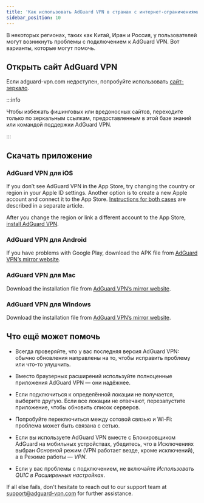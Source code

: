 ```yaml
---
title: 'Как использовать AdGuard VPN в странах с интернет-ограничениями'
sidebar_position: 10
---
```


В некоторых регионах, таких как Китай, Иран и Россия, у пользователей могут возникнуть проблемы с подключением к AdGuard VPN. Вот варианты, которые могут помочь.

## Открыть сайт AdGuard VPN

Если adguard-vpn.com недоступен, попробуйте использовать [сайт-зеркало](https://adguardvpn-help.com/).

:::info

Чтобы избежать фишинговых или вредоносных сайтов, переходите только по зеркальным ссылкам, предоставленным в этой базе знаний или командой поддержки AdGuard VPN.

:::

## Скачать приложение

### AdGuard VPN для iOS

If you don’t see AdGuard VPN in the App Store, try changing the country or region in your Apple ID settings. Another option is to create a new Apple account and connect it to the App Store. [Instructions for both cases](/adguard-vpn-for-ios/solving-problems/app-store) are described in a separate article.

After you change the region or link a different account to the App Store, [install AdGuard VPN](https://apps.apple.com/us/app/adguard-vpn-unlimited-fast/id1525373602).

### AdGuard VPN для Android

If you have problems with Google Play, download the APK file from [AdGuard VPN’s mirror website](https://adguardvpn-help.com/android/overview.html).

### AdGuard VPN для Mac

Download the installation file from [AdGuard VPN’s mirror website](https://adguardvpn-help.com/windows/overview.html).

### AdGuard VPN для Windows

Download the installation file from [AdGuard VPN’s mirror website](https://adguardvpn-help.com/mac/overview.html).

## Что ещё может помочь

- Всегда проверяйте, что у вас последняя версия AdGuard VPN: обычно обновления направлены на то, чтобы исправить проблему или что-то улушчить.

- Вместо браузерных расширений используйте полноценные приложения AdGuard VPN — они надёжнее.

- Если подключиться к определённой локации не получается, выберите другую. Если все локации не отвечают, перезапустите приложение, чтобы обновить список серверов.

- Попробуйте переключиться между сотовой связью и Wi-Fi: проблема может быть связана с сетью.

- Если вы используете AdGuard VPN вместе с Блокировщиком AdGuard на мобильных устройствах, убедитесь, что в Исключениях выбран *Основной* режим (VPN работает везде, кроме исключений), а в Режиме работы — *VPN*.

- Если у вас проблемы с подключением, не включайте *Использовать QUIC* *в Расширенных настройках*.

If all else fails, don't hesitate to reach out to our support team at <support@adguard-vpn.com> for further assistance.
